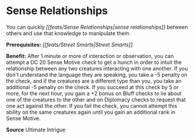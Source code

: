﻿---
cssclass: [feats]

---
# Sense Relationships

You can quickly _[[feats/Sense Relationships|sense relationships]]_ between others and use that knowledge to manipulate them.

**Prerequisites:** _[[feats/Street Smarts|Street Smarts]]_.

**Benefit:** After 1 minute or more of interaction or observation, you can attempt a DC 20 Sense Motive check to get a hunch in order to intuit the relationship between any two creatures interacting with one another. If you don't understand the language they are speaking, you take a -5 penalty on the check, and if the creatures are a different type than you, you take an additional -5 penalty on the check. If you succeed at this check by 5 or more, for the next hour, you gain a +2 bonus on Bluff checks to lie about one of the creatures to the other and on Diplomacy checks to request that one act against the other. If you fail the check, you cannot attempt this ability on the same creatures again until you gain an additional rank in Sense Motive.

**Source** Ultimate Intrigue